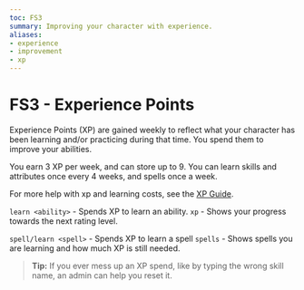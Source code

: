```yaml
---
toc: FS3
summary: Improving your character with experience.
aliases:
- experience
- improvement
- xp
---
```

# FS3 - Experience Points

Experience Points (XP) are gained weekly to reflect what your character has been learning and/or practicing during that time.  You spend them to improve your abilities.  

You earn 3 XP per week, and can store up to 9. You can learn skills and attributes once every 4 weeks, and spells once a week.

For more help with xp and learning costs, see the [XP Guide](http://spiritlakemu.com/wiki/xp).

`learn <ability>` - Spends XP to learn an ability.
`xp` - Shows your progress towards the next rating level.

`spell/learn <spell>` - Spends XP to learn a spell
`spells` - Shows spells you are learning and how much XP is still needed.

> **Tip:** If you ever mess up an XP spend, like by typing the wrong skill name, an admin can help you reset it.
